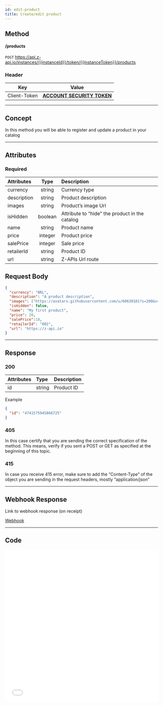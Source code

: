 ```yaml
---
id: edit-product
title: Create/edit product 
---
```


## Method

#### /products

`POST` https://api.z-api.io/instances/{{instanceId}}/token/{{instanceToken}}/products

### Header

|      Key       |            Value            |
| :------------: |     :-----------------:     |
|  Client-Token  | **[ACCOUNT SECURITY TOKEN](../security/client-token)** |

---

## Concept

In this method you will be able to register and update a product in your catalog 

---

## Attributes

### Required 

| Attributes  |  Type   | Description                                    |
| :---------- | :-----: | :--------------------------------------------- |
| currency    | string  | Currency type                                  |
| description | string  | Product description                            |
| images      | string  | Product’s image Url                            |
| isHidden    | boolean | Attribute to “hide” the product in the catalog |
| name        | string  | Product name                                   |
| price       | integer | Product price                                  |
| salePrice   | integer | Sale price                                     |
| retailerId  | string  | Product ID                                     |
| url         | string  | Z-APIs Url route                               |

## Request Body

```json
{
  "currency": "BRL",
  "description": "A product description",
  "images": ["https://avatars.githubusercontent.com/u/60630101?s=200&v=4"],
  "isHidden": false,
  "name": "My first product",
  "price": 20,
  "salePrice":18,
  "retailerId": "002",
  "url": "https://z-api.io"
}
```

---

## Response

### 200

| Attributes | Type   | Description     |
| :-------- | :----- | :------------ |
| id        | string | Product ID  |

Example

```json
{
  "id": "4741575945866725"
}
```

### 405

In this case certify that you are sending the correct specification of the method. This means, verify if you sent a POST or GET as specified at the beginning of this topic.

### 415

In case you receive 415 error, make sure to add the “Content-Type” of the object you are sending in the request headers, mostly “application/json”

---

## Webhook Response

Link to webhook response (on receipt)

[Webhook](../webhooks/on-message-received#exemplo-de-retorno-de-produto)

---

## Code

<iframe src="//api.apiembed.com/?source=https://raw.githubusercontent.com/Z-API/z-api-docs/main/json-examples/edit-product.json&targets=all" frameborder="0" scrolling="no" width="100%" height="500px" seamless></iframe>
